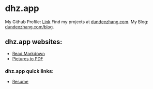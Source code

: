# dhz.app

My Github Profile: [Link](https://github.com/dundeezhang)
Find my projects at [dundeezhang.com](https://dundeezhang.com).
My Blog: [dundeezhang.com/blog](https://dundeezhang.com/blog).

## dhz.app websites:
- [Read Markdown](https://readmd.dhz.app)
- [Pictures to PDF](https://pictopdf.dhz.app)
### dhz.app quick links:
- [Resume](https://cv.dhz.app)

